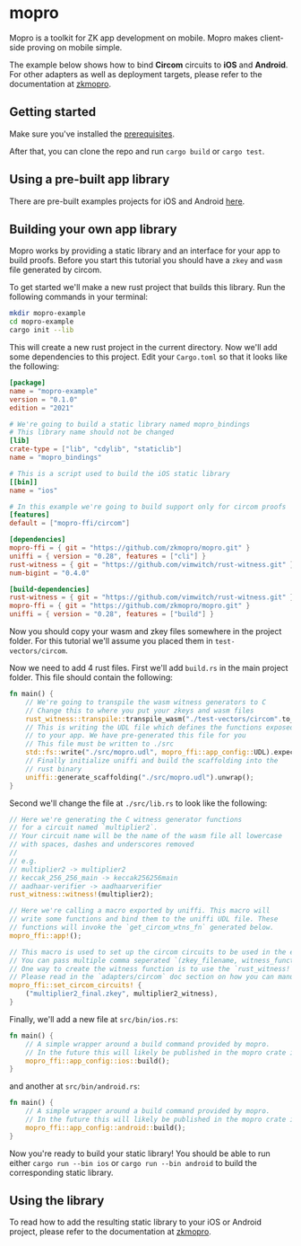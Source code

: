 # mopro

Mopro is a toolkit for ZK app development on mobile. Mopro makes client-side proving on mobile simple.

The example below shows how to bind **Circom** circuits to **iOS** and **Android**. For other adapters as
well as deployment targets, please refer to the documentation at [zkmopro](https://zkmopro.org/docs/intro).

## Getting started

Make sure you've installed the [prerequisites](https://zkmopro.org/docs/prerequisites).

After that, you can clone the repo and run `cargo build` or `cargo test`.

## Using a pre-built app library

There are pre-built examples projects for iOS and Android [here](https://github.com/vimwitch/mopro-app).

## Building your own app library

Mopro works by providing a static library and an interface for your app to build proofs. Before you start this tutorial
you should have a `zkey` and `wasm` file generated by circom.

To get started we'll make a new rust project that builds this library. Run the following commands in your terminal:

```sh
mkdir mopro-example
cd mopro-example
cargo init --lib
```

This will create a new rust project in the current directory. Now we'll add some dependencies to this project. Edit
your `Cargo.toml` so that it looks like the following:

```toml
[package]
name = "mopro-example"
version = "0.1.0"
edition = "2021"

# We're going to build a static library named mopro_bindings
# This library name should not be changed
[lib]
crate-type = ["lib", "cdylib", "staticlib"]
name = "mopro_bindings"

# This is a script used to build the iOS static library
[[bin]]
name = "ios"

# In this example we're going to build support only for circom proofs
[features]
default = ["mopro-ffi/circom"]

[dependencies]
mopro-ffi = { git = "https://github.com/zkmopro/mopro.git" }
uniffi = { version = "0.28", features = ["cli"] }
rust-witness = { git = "https://github.com/vimwitch/rust-witness.git" }
num-bigint = "0.4.0"

[build-dependencies]
rust-witness = { git = "https://github.com/vimwitch/rust-witness.git" }
mopro-ffi = { git = "https://github.com/zkmopro/mopro.git" }
uniffi = { version = "0.28", features = ["build"] }
```

Now you should copy your wasm and zkey files somewhere in the project folder. For this tutorial we'll assume you placed
them in `test-vectors/circom`.

Now we need to add 4 rust files. First we'll add `build.rs` in the main project folder. This file should contain the
following:

```rust
fn main() {
    // We're going to transpile the wasm witness generators to C
    // Change this to where you put your zkeys and wasm files
    rust_witness::transpile::transpile_wasm("./test-vectors/circom".to_string());
    // This is writing the UDL file which defines the functions exposed 
    // to your app. We have pre-generated this file for you
    // This file must be written to ./src
    std::fs::write("./src/mopro.udl", mopro_ffi::app_config::UDL).expect("Failed to write UDL");
    // Finally initialize uniffi and build the scaffolding into the
    // rust binary
    uniffi::generate_scaffolding("./src/mopro.udl").unwrap();
}
```

Second we'll change the file at `./src/lib.rs` to look like the following:

```rust
// Here we're generating the C witness generator functions
// for a circuit named `multiplier2`.
// Your circuit name will be the name of the wasm file all lowercase
// with spaces, dashes and underscores removed
//
// e.g.
// multiplier2 -> multiplier2
// keccak_256_256_main -> keccak256256main
// aadhaar-verifier -> aadhaarverifier
rust_witness::witness!(multiplier2);

// Here we're calling a macro exported by uniffi. This macro will
// write some functions and bind them to the uniffi UDL file. These
// functions will invoke the `get_circom_wtns_fn` generated below.
mopro_ffi::app!();

// This macro is used to set up the circom circuits to be used in the example.
// You can pass multiple comma seperated `(zkey_filename, witness_function)` pairs to it.
// One way to create the witness function is to use the `rust_witness!` above.
// Please read in the `adapters/circom` doc section on how you can manually configure this.
mopro_ffi::set_circom_circuits! {
    ("multiplier2_final.zkey", multiplier2_witness),
}
```

Finally, we'll add a new file at `src/bin/ios.rs`:

```rust
fn main() {
    // A simple wrapper around a build command provided by mopro.
    // In the future this will likely be published in the mopro crate itself.
    mopro_ffi::app_config::ios::build();
}
```

and another at `src/bin/android.rs`:

```rust
fn main() {
    // A simple wrapper around a build command provided by mopro.
    // In the future this will likely be published in the mopro crate itself.
    mopro_ffi::app_config::android::build();
}
```

Now you're ready to build your static library! You should be able to run either `cargo run --bin ios` or `cargo run
--bin android` to build the corresponding static library.

## Using the library

To read how to add the resulting static library to your iOS or Android project, please refer to the documentation
at [zkmopro](https://zkmopro.org/docs/intro).